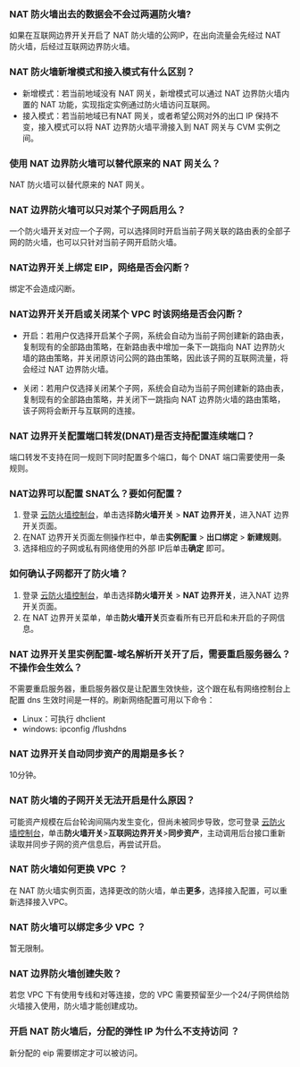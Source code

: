 
### NAT 防火墙出去的数据会不会过两遍防火墙?
如果在互联网边界开关开启了 NAT 防火墙的公网IP，在出向流量会先经过 NAT 防火墙，后经过互联网边界防火墙。
### NAT 防火墙新增模式和接入模式有什么区别？
- 新增模式：若当前地域没有 NAT 网关，新增模式可以通过 NAT 边界防火墙内置的 NAT 功能，实现指定实例通过防火墙访问互联网。
- 接入模式：若当前地域已有NAT 网关，或者希望公网对外的出口 IP 保持不变，接入模式可以将 NAT 边界防火墙平滑接入到 NAT 网关与  CVM 实例之间。

### 使用 NAT 边界防火墙可以替代原来的 NAT 网关么？	
NAT 防火墙可以替代原来的 NAT 网关。

### NAT 边界防火墙可以只对某个子网启用么？
一个防火墙开关对应一个子网，可以选择同时开启当前子网关联的路由表的全部子网的防火墙，也可以只针对当前子网开启防火墙。

### NAT边界开关上绑定 EIP，网络是否会闪断？
绑定不会造成闪断。

### NAT边界开关开启或关闭某个 VPC 时该网络是否会闪断？
- 开启：若用户仅选择开启某个子网，系统会自动为当前子网创建新的路由表，复制现有的全部路由策略，在新路由表中增加一条下一跳指向 NAT 边界防火墙的路由策略，并关闭原访问公网的路由策略，因此该子网的互联网流量，将会经过 NAT 边界防火墙。

- 关闭：若用户仅选择关闭某个子网，系统会自动为当前子网创建新的路由表，复制现有的全部路由策略，并关闭下一跳指向 NAT 边界防火墙的路由策略，该子网将会断开与互联网的连接。

### NAT 边界开关配置端口转发(DNAT)是否支持配置连续端口？
端口转发不支持在同一规则下同时配置多个端口，每个 DNAT 端口需要使用一条规则。

### NAT边界可以配置 SNAT么？要如何配置？	
1. 登录 [云防火墙控制台](https://console.cloud.tencent.com/cfw/switch)，单击选择**防火墙开关** > **NAT 边界开关**，进入NAT 边界开关页面。
2. 在NAT 边界开关页面左侧操作栏中，单击**实例配置** > **出口绑定** > **新建规则**。
3. 选择相应的子网或私有网络使用的外部 IP后单击**确定** 即可。

### 如何确认子网都开了防火墙？
1. 登录 [云防火墙控制台](https://console.cloud.tencent.com/cfw/switch)，单击选择**防火墙开关** > **NAT 边界开关**，进入NAT 边界开关页面。
2. 在 NAT 边界开关菜单，单击**防火墙开关**页查看所有已开启和未开启的子网信息。

### NAT 边界开关里实例配置-域名解析开关开了后，需要重启服务器么？不操作会生效么？	
不需要重启服务器，重启服务器仅是让配置生效快些，这个跟在私有网络控制台上配置 dns 生效时间是一样的。刷新网络配置可用以下命令：
- Linux：可执行 dhclient
- windows: ipconfig /flushdns

### NAT 边界开关自动同步资产的周期是多长？	
10分钟。

### NAT 防火墙的子网开关无法开启是什么原因？	
可能资产规模在后台轮询间隔内发生变化，但尚未被同步导致，您可登录 [云防火墙控制台](https://console.cloud.tencent.com/cfw/switch)，单击**防火墙开关**>**互联网边界开关**>**同步资产**，主动调用后台接口重新读取并同步子网的资产信息后，再尝试开启。

### NAT 防火墙如何更换 VPC ？
在 NAT 防火墙实例页面，选择更改的防火墙，单击**更多**，选择接入配置，可以重新选择接入VPC。

### NAT 防火墙可以绑定多少 VPC ？
暂无限制。

### NAT 边界防火墙创建失败？
若您 VPC 下有使用专线和对等连接，您的 VPC 需要预留至少一个24/子网供给防火墙接入使用，防火墙才能创建成功。

### 开启 NAT 防火墙后，分配的弹性 IP 为什么不支持访问 ？
新分配的 eip 需要绑定才可以被访问。
